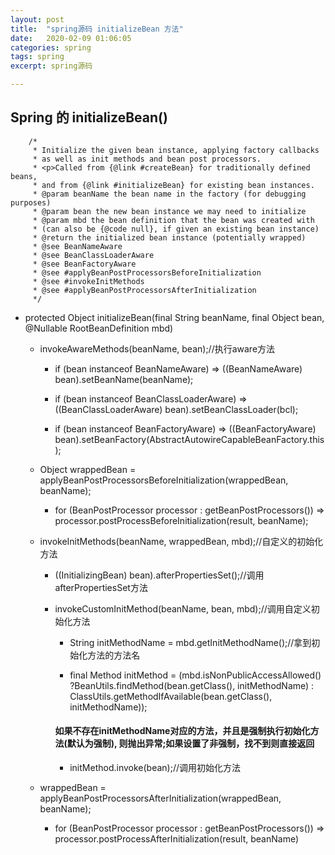 ```yaml
---
layout: post
title:  "spring源码 initializeBean 方法"
date:   2020-02-09 01:06:05
categories: spring
tags: spring
excerpt: spring源码

---
```


## Spring 的 initializeBean()


```
    /*
	 * Initialize the given bean instance, applying factory callbacks
	 * as well as init methods and bean post processors.
	 * <p>Called from {@link #createBean} for traditionally defined beans,
	 * and from {@link #initializeBean} for existing bean instances.
	 * @param beanName the bean name in the factory (for debugging purposes)
	 * @param bean the new bean instance we may need to initialize
	 * @param mbd the bean definition that the bean was created with
	 * (can also be {@code null}, if given an existing bean instance)
	 * @return the initialized bean instance (potentially wrapped)
	 * @see BeanNameAware
	 * @see BeanClassLoaderAware
	 * @see BeanFactoryAware
	 * @see #applyBeanPostProcessorsBeforeInitialization
	 * @see #invokeInitMethods
	 * @see #applyBeanPostProcessorsAfterInitialization
	 */

```

- protected Object initializeBean(final String beanName, final Object bean, @Nullable RootBeanDefinition mbd)

  - invokeAwareMethods(beanName, bean);//执行aware方法
  
    -  if (bean instanceof BeanNameAware) => ((BeanNameAware) bean).setBeanName(beanName);
    
    -  if (bean instanceof BeanClassLoaderAware) => ((BeanClassLoaderAware) bean).setBeanClassLoader(bcl);
    
    -  if (bean instanceof BeanFactoryAware) => ((BeanFactoryAware) bean).setBeanFactory(AbstractAutowireCapableBeanFactory.this);
    
  - Object wrappedBean = applyBeanPostProcessorsBeforeInitialization(wrappedBean, beanName);
  
    - for (BeanPostProcessor processor : getBeanPostProcessors()) => processor.postProcessBeforeInitialization(result, beanName);
    
  - invokeInitMethods(beanName, wrappedBean, mbd);//自定义的初始化方法
    
    -  ((InitializingBean) bean).afterPropertiesSet();//调用afterPropertiesSet方法
    
    -  invokeCustomInitMethod(beanName, bean, mbd);//调用自定义初始化方法
    
       - String initMethodName = mbd.getInitMethodName();//拿到初始化方法的方法名
       
       - final Method initMethod = (mbd.isNonPublicAccessAllowed() ?BeanUtils.findMethod(bean.getClass(), initMethodName) : ClassUtils.getMethodIfAvailable(bean.getClass(), initMethodName));
       
       #### 如果不存在initMethodName对应的方法，并且是强制执行初始化方法(默认为强制), 则抛出异常;如果设置了非强制，找不到则直接返回
       
       - initMethod.invoke(bean);//调用初始化方法
             
  - wrappedBean = applyBeanPostProcessorsAfterInitialization(wrappedBean, beanName);
  
    - for (BeanPostProcessor processor : getBeanPostProcessors()) => processor.postProcessAfterInitialization(result, beanName)
        
